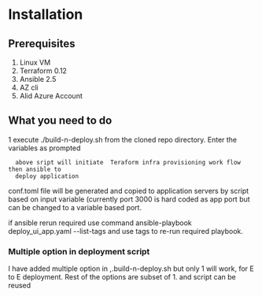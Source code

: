 
# Installation

## Prerequisites

1. Linux VM
2. Terraform  0.12
3. Ansible  2.5
4. AZ cli
5. Alid Azure Account


## What you need to do


1 execute ./build-n-deploy.sh from the cloned repo directory. Enter the variables as prompted

      above sript will initiate  Teraform infra provisioning work flow then ansible to 
      deploy application
      
 conf.toml file will be generated and copied to application servers by script based on input variable
 (currently port 3000 is hard coded as app port but can be changed to a variable based port.
 
 if ansible rerun required 
  use command
   ansible-playbook deploy_ui_app.yaml --list-tags 
   and use tags to re-run required playbook.
 
 ### Multiple option in deployment script
  I have added multiple option in ,.build-n-deploy.sh
  but only 1 will work, for E to E deployment. Rest of the options are subset of 1. and script can be reused
  
  
  
      
